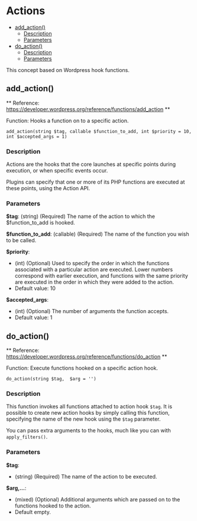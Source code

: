 # Actions

- [add_action()](#add_action)
    - [Description](#add_action_description)
    - [Parameters](#add_action_parameters)
- [do_action()](#do_action)
    - [Description](#apply_action_description)
    - [Parameters](#apply_action_parameters)
    
This concept based on Wordpress hook functions.

<a name="add_action"></a>
## add_action()

** Reference: https://developer.wordpress.org/reference/functions/add_action **

Function: Hooks a function on to a specific action.

    add_action(string $tag, callable $function_to_add, int $priority = 10, int $accepted_args = 1)
    
<a name="add_action_description"></a>
### Description

Actions are the hooks that the core launches at specific points during execution, or when specific events occur. 

Plugins can specify that one or more of its PHP functions are executed at these points, using the Action API.

<a name="add_action_parameters"></a>
### Parameters

**$tag**: (string) (Required) The name of the action to which the $function_to_add is hooked.

**$function_to_add**: (callable) (Required) The name of the function you wish to be called.

**$priority**: 
- (int) (Optional) Used to specify the order in which the functions associated with a particular action are executed. 
Lower numbers correspond with earlier execution, and functions with the same priority are executed in the order in which they were added to the action.
- Default value: 10

**$accepted_args**: 
- (int) (Optional) The number of arguments the function accepts.
- Default value: 1

<a name="do_action"></a>
## do_action()

** Reference: https://developer.wordpress.org/reference/functions/do_action **

Function: Execute functions hooked on a specific action hook.

    do_action(string $tag,  $arg = '')
    
<a name="add_action_description"></a>
### Description

This function invokes all functions attached to action hook `$tag`. 
It is possible to create new action hooks by simply calling this function, specifying the name of the new hook using the `$tag` parameter.

You can pass extra arguments to the hooks, much like you can with `apply_filters()`.

<a name="do_action_parameters"></a>
### Parameters

**$tag**:
- (string) (Required) The name of the action to be executed.

**$arg,...**:
- (mixed) (Optional) Additional arguments which are passed on to the functions hooked to the action. 
- Default empty.